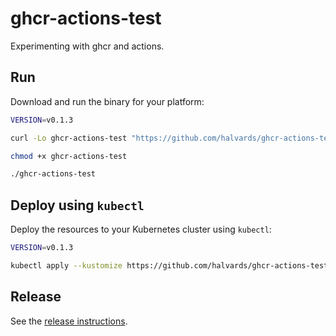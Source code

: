 # ghcr-actions-test

Experimenting with ghcr and actions.

## Run

Download and run the binary for your platform:

```sh
VERSION=v0.1.3

curl -Lo ghcr-actions-test "https://github.com/halvards/ghcr-actions-test/releases/download/$VERSION/ghcr-actions-test_$(uname -s)_$(uname -m)"

chmod +x ghcr-actions-test

./ghcr-actions-test
```

## Deploy using `kubectl`

Deploy the resources to your Kubernetes cluster using `kubectl`:

```sh
VERSION=v0.1.3

kubectl apply --kustomize https://github.com/halvards/ghcr-actions-test.git/manifests?ref=$VERSION
```

## Release

See the [release instructions](docs/release.md).
